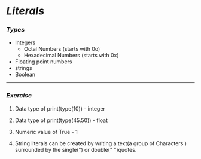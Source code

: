_Literals_
==
### _Types_
- Integers  
    * Octal Numbers (starts with 0o)
    * Hexadecimal Numbers (starts with 0x)
- Floating point numbers
- strings
- Boolean

---

### _Exercise_

1. Data type of print(type(10)) - integer

2. Data type of print(type(45.50)) - float

3. Numeric value of True - 1

4. String literals can be created by writing a text(a group of Characters ) surrounded by the single(") or double(" ")quotes.